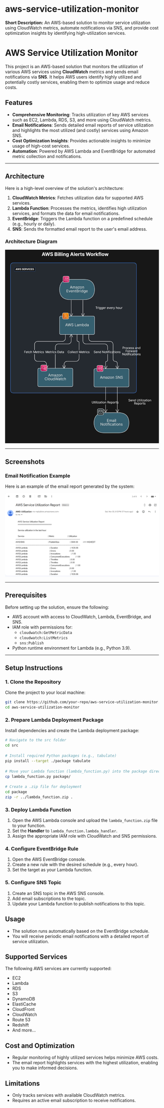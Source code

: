 
# aws-service-utilization-monitor
**Short Description:** An AWS-based solution to monitor service utilization using CloudWatch metrics, automate notifications via SNS, and provide cost optimization insights by identifying high-utilization services.

# AWS Service Utilization Monitor

This project is an AWS-based solution that monitors the utilization of various AWS services using **CloudWatch** metrics and sends email notifications via **SNS**. It helps AWS users identify highly utilized and potentially costly services, enabling them to optimize usage and reduce costs.

## Features

- **Comprehensive Monitoring**: Tracks utilization of key AWS services such as EC2, Lambda, RDS, S3, and more using CloudWatch metrics.
- **Email Notifications**: Sends detailed email reports of service utilization and highlights the most utilized (and costly) services using Amazon SNS.
- **Cost Optimization Insights**: Provides actionable insights to minimize usage of high-cost services.
- **Automation**: Powered by AWS Lambda and EventBridge for automated metric collection and notifications.

---

## Architecture

Here is a high-level overview of the solution's architecture:

1. **CloudWatch Metrics**: Fetches utilization data for supported AWS services.
2. **Lambda Function**: Processes the metrics, identifies high utilization services, and formats the data for email notifications.
3. **EventBridge**: Triggers the Lambda function on a predefined schedule (e.g., hourly or daily).
4. **SNS**: Sends the formatted email report to the user's email address.

### Architecture Diagram
![Architecture Diagram](Data-flow.png)

---

## Screenshots

### Email Notification Example
Here is an example of the email report generated by the system:

![Email Report](Output.png)

---

## Prerequisites

Before setting up the solution, ensure the following:

- AWS account with access to CloudWatch, Lambda, EventBridge, and SNS.
- IAM role with permissions for:
  - `cloudwatch:GetMetricData`
  - `cloudwatch:ListMetrics`
  - `sns:Publish`
- Python runtime environment for Lambda (e.g., Python 3.9).

---

## Setup Instructions

### 1. Clone the Repository

Clone the project to your local machine:

```bash
git clone https://github.com/your-repo/aws-service-utilization-monitor.git
cd aws-service-utilization-monitor
```

### 2. Prepare Lambda Deployment Package

Install dependencies and create the Lambda deployment package:

```bash
# Navigate to the src folder
cd src

# Install required Python packages (e.g., tabulate)
pip install --target ./package tabulate

# Move your Lambda function (lambda_function.py) into the package directory
cp lambda_function.py package/

# Create a .zip file for deployment
cd package
zip -r ../lambda_function.zip .
```

### 3. Deploy Lambda Function

1. Open the AWS Lambda console and upload the `lambda_function.zip` file to your function.
2. Set the **Handler** to `lambda_function.lambda_handler`.
3. Assign the appropriate IAM role with CloudWatch and SNS permissions.

### 4. Configure EventBridge Rule

1. Open the AWS EventBridge console.
2. Create a new rule with the desired schedule (e.g., every hour).
3. Set the target as your Lambda function.

### 5. Configure SNS Topic

1. Create an SNS topic in the AWS SNS console.
2. Add email subscriptions to the topic.
3. Update your Lambda function to publish notifications to this topic.

## Usage

- The solution runs automatically based on the EventBridge schedule.
- You will receive periodic email notifications with a detailed report of service utilization.

## Supported Services

The following AWS services are currently supported:

- EC2
- Lambda
- RDS
- S3
- DynamoDB
- ElastiCache
- CloudFront
- CloudWatch
- Route 53
- Redshift
- And more...

## Cost and Optimization

- Regular monitoring of highly utilized services helps minimize AWS costs.
- The email report highlights services with the highest utilization, enabling you to make informed decisions.

## Limitations

- Only tracks services with available CloudWatch metrics.
- Requires an active email subscription to receive notifications.
